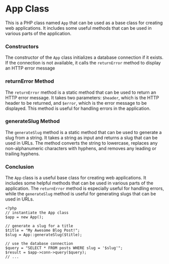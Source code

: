 # App Class

This is a PHP class named `App` that can be used as a base class for creating web applications. It includes some useful methods that can be used in various parts of the application.

### Constructors 

The constructor of the `App` class initializes a database connection if it exists. If the connection is not available, it calls the `returnError` method to display an HTTP error message

### returnError Method

The `returnError` method is a static method that can be used to return an HTTP error message. It takes two parameters: `$header`, which is the HTTP header to be returned, and `$error`, which is the error message to be displayed. This method is useful for handling errors in the application.

### generateSlug Method

The `generateSlug` method is a static method that can be used to generate a slug from a string. It takes a string as input and returns a slug that can be used in URLs. The method converts the string to lowercase, replaces any non-alphanumeric characters with hyphens, and removes any leading or trailing hyphens.

### Conclusion

The `App` class is a useful base class for creating web applications. It includes some helpful methods that can be used in various parts of the application. The `returnError` method is especially useful for handling errors, while the `generateSlug` method is useful for generating slugs that can be used in URLs.

````
<?php
// instantiate the App class
$app = new App();

// generate a slug for a title
$title = "My Awesome Blog Post!";
$slug = App::generateSlug($title);

// use the database connection
$query = "SELECT * FROM posts WHERE slug = '$slug'";
$result = $app->conn->query($query);
// ...
